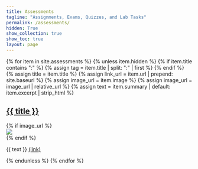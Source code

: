 ```yaml
---
title: Assessments
tagline: "Assignments, Exams, Quizzes, and Lab Tasks"
permalink: /assessments/
hidden: True
show_collection: true
show_toc: true
layout: page
---
```


{% for item in site.assessments %}
{% unless item.hidden %}
{% if item.title contains ":" %}
  {% assign tag = item.title | split: ":" | first %}
{% endif %}
{% assign title = item.title %}
{% assign link_url = item.url | prepend: site.baseurl %}
{% assign image_url = item.image %}
{% assign image_url = image_url | relative_url %}
{% assign text = item.summary | default: item.excerpt | strip_html %}

<h2><a href="{{ link_url }}">{{ title }}</a></h2>
{% if image_url %}
  <div class="card__image"><img src="{{ image_url }}"> </div>
{% endif %}
<p>{{ text }} <a href="{{ link_url }}">(link)</a></p>

{% endunless %}
{% endfor %}
